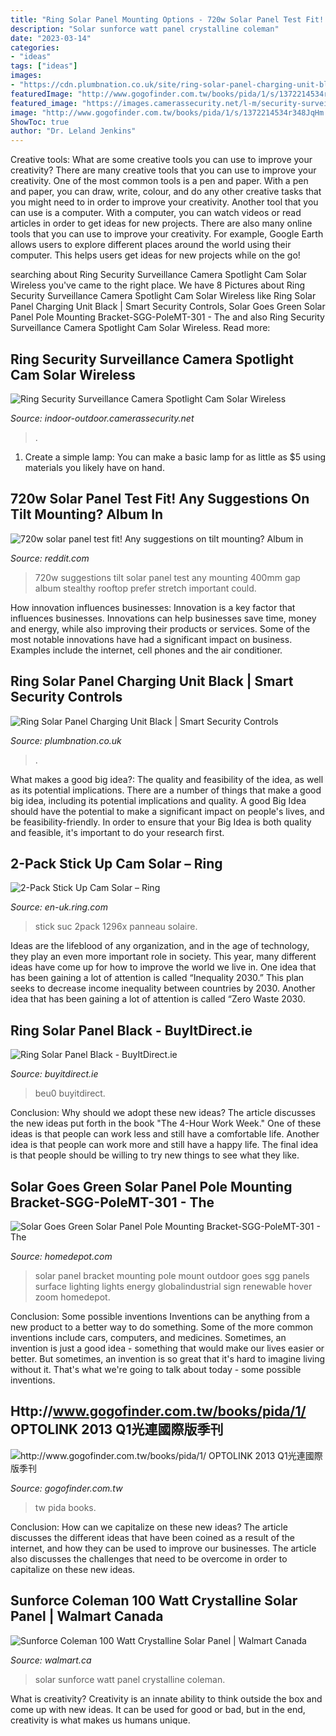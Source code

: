 ```yaml
---
title: "Ring Solar Panel Mounting Options - 720w Solar Panel Test Fit! Any Suggestions On Tilt Mounting? Album In"
description: "Solar sunforce watt panel crystalline coleman"
date: "2023-03-14"
categories:
- "ideas"
tags: ["ideas"]
images:
- "https://cdn.plumbnation.co.uk/site/ring-solar-panel-charging-unit-black/ring-solar-panel-black.jpg"
featuredImage: "http://www.gogofinder.com.tw/books/pida/1/s/1372214534r348JqHm.jpg"
featured_image: "https://images.camerassecurity.net/l-m/security-surveillance-camera-spotlight-cam-solar-wireless-v-1634751972.jpg"
image: "http://www.gogofinder.com.tw/books/pida/1/s/1372214534r348JqHm.jpg"
ShowToc: true
author: "Dr. Leland Jenkins"
---
```



Creative tools: What are some creative tools you can use to improve your creativity?
There are many creative tools that you can use to improve your creativity. One of the most common tools is a pen and paper. With a pen and paper, you can draw, write, colour, and do any other creative tasks that you might need to in order to improve your creativity. Another tool that you can use is a computer. With a computer, you can watch videos or read articles in order to get ideas for new projects. There are also many online tools that you can use to improve your creativity. For example, Google Earth allows users to explore different places around the world using their computer. This helps users get ideas for new projects while on the go!

	

		
searching about Ring Security Surveillance Camera Spotlight Cam Solar Wireless you've came to the right place. We have 8 Pictures about Ring Security Surveillance Camera Spotlight Cam Solar Wireless like Ring Solar Panel Charging Unit Black | Smart Security Controls, Solar Goes Green Solar Panel Pole Mounting Bracket-SGG-PoleMT-301 - The and also Ring Security Surveillance Camera Spotlight Cam Solar Wireless. Read more:
		
    
## Ring Security Surveillance Camera Spotlight Cam Solar Wireless

<img loading=lazy src="https://images.camerassecurity.net/l-m/security-surveillance-camera-spotlight-cam-solar-wireless-v-1634751972.jpg" onerror="this.onerror=null;this.src='https://tse3.mm.bing.net/th?id=OIP.97Yafz8MU2fUIIEshoXB8wHaFj&amp;pid=15.1';" alt="Ring Security Surveillance Camera Spotlight Cam Solar Wireless">

_Source: indoor-outdoor.camerassecurity.net_

>. 

	

1. Create a simple lamp: You can make a basic lamp for as little as $5 using materials you likely have on hand.

    
## 720w Solar Panel Test Fit! Any Suggestions On Tilt Mounting? Album In

<img loading=lazy src="http://i.imgur.com/fPnOjFi.jpg" onerror="this.onerror=null;this.src='https://tse2.mm.bing.net/th?id=OIP.GceSIYuTN7XF_RVU_1RplwHaDm&amp;pid=15.1';" alt="720w solar panel test fit! Any suggestions on tilt mounting? Album in">

_Source: reddit.com_

>720w suggestions tilt solar panel test any mounting 400mm gap album stealthy rooftop prefer stretch important could. 

	

How innovation influences businesses:
Innovation is a key factor that influences businesses. Innovations can help businesses save time, money and energy, while also improving their products or services. Some of the most notable innovations have had a significant impact on business. Examples include the internet, cell phones and the air conditioner.

    
## Ring Solar Panel Charging Unit Black | Smart Security Controls

<img loading=lazy src="https://cdn.plumbnation.co.uk/site/ring-solar-panel-charging-unit-black/ring-solar-panel-black.jpg" onerror="this.onerror=null;this.src='https://tse1.mm.bing.net/th?id=OIP.DRPQO1zeXKnEC1G6Gnv_DQAAAA&amp;pid=15.1';" alt="Ring Solar Panel Charging Unit Black | Smart Security Controls">

_Source: plumbnation.co.uk_

>. 

	

What makes a good big idea?: The quality and feasibility of the idea, as well as its potential implications.
There are a number of things that make a good big idea, including its potential implications and quality. A good Big Idea should have the potential to make a significant impact on people's lives, and be feasibility-friendly. In order to ensure that your Big Idea is both quality and feasible, it's important to do your research first.

    
## 2-Pack Stick Up Cam Solar – Ring

<img loading=lazy src="https://cdn.shopify.com/s/files/1/2418/9735/products/2pack_SUC_solar_white_1290x1290_Desktop_2000x2000.png?v=1605190395" onerror="this.onerror=null;this.src='https://tse3.mm.bing.net/th?id=OIP.t9_D7gKDXZm_XtxRqcHn8AHaHa&amp;pid=15.1';" alt="2-Pack Stick Up Cam Solar – Ring">

_Source: en-uk.ring.com_

>stick suc 2pack 1296x panneau solaire. 

	

Ideas are the lifeblood of any organization, and in the age of technology, they play an even more important role in society. This year, many different ideas have come up for how to improve the world we live in. One idea that has been gaining a lot of attention is called “Inequality 2030.” This plan seeks to decrease income inequality between countries by 2030. Another idea that has been gaining a lot of attention is called “Zero Waste 2030.

    
## Ring Solar Panel Black - BuyItDirect.ie

<img loading=lazy src="https://www.buyitdirect.ie/Images/8ASPS7-BEU0_2_Supersize.jpg?width=937&amp;height=937&amp;v=2" onerror="this.onerror=null;this.src='https://tse3.mm.bing.net/th?id=OIP.YiFIOHDSY9gOHbW607B6ogHaHa&amp;pid=15.1';" alt="Ring Solar Panel Black - BuyItDirect.ie">

_Source: buyitdirect.ie_

>beu0 buyitdirect. 

	

Conclusion: Why should we adopt these new ideas?
The article discusses the new ideas put forth in the book "The 4-Hour Work Week." One of these ideas is that people can work less and still have a comfortable life. Another idea is that people can work more and still have a happy life. The final idea is that people should be willing to try new things to see what they like.

    
## Solar Goes Green Solar Panel Pole Mounting Bracket-SGG-PoleMT-301 - The

<img loading=lazy src="https://images.homedepot-static.com/productImages/0cae7c1a-94a3-4420-80ac-7cd1a2c862e7/svn/solar-goes-green-outdoor-lighting-accessories-sgg-polemt-301-64_1000.jpg" onerror="this.onerror=null;this.src='https://tse3.mm.bing.net/th?id=OIP.9zV5DKboxXA6r8ZsWx7yUQHaHa&amp;pid=15.1';" alt="Solar Goes Green Solar Panel Pole Mounting Bracket-SGG-PoleMT-301 - The">

_Source: homedepot.com_

>solar panel bracket mounting pole mount outdoor goes sgg panels surface lighting lights energy globalindustrial sign renewable hover zoom homedepot. 

	

Conclusion: Some possible inventions
Inventions can be anything from a new product to a better way to do something. Some of the more common inventions include cars, computers, and medicines. Sometimes, an invention is just a good idea - something that would make our lives easier or better. But sometimes, an invention is so great that it's hard to imagine living without it. That's what we're going to talk about today - some possible inventions.

    
## Http://www.gogofinder.com.tw/books/pida/1/ OPTOLINK 2013 Q1光連國際版季刊

<img loading=lazy src="http://www.gogofinder.com.tw/books/pida/1/s/1372214534r348JqHm.jpg" onerror="this.onerror=null;this.src='https://tse4.mm.bing.net/th?id=OIP.z7-EeeQ_J0bsWZInD5bBvQHaKf&amp;pid=15.1';" alt="http://www.gogofinder.com.tw/books/pida/1/ OPTOLINK 2013 Q1光連國際版季刊">

_Source: gogofinder.com.tw_

>tw pida books. 

	

Conclusion: How can we capitalize on these new ideas?
The article discusses the different ideas that have been coined as a result of the internet, and how they can be used to improve our businesses. The article also discusses the challenges that need to be overcome in order to capitalize on these new ideas.

    
## Sunforce Coleman 100 Watt Crystalline Solar Panel | Walmart Canada

<img loading=lazy src="https://i5.walmartimages.ca/images/Enlarge/381/006/999999-787769381006.jpg" onerror="this.onerror=null;this.src='https://tse4.mm.bing.net/th?id=OIP.qLICtBpySvL5WbNYygGwbQHaHa&amp;pid=15.1';" alt="Sunforce Coleman 100 Watt Crystalline Solar Panel | Walmart Canada">

_Source: walmart.ca_

>solar sunforce watt panel crystalline coleman. 

	

What is creativity?
Creativity is an innate ability to think outside the box and come up with new ideas. It can be used for good or bad, but in the end, creativity is what makes us humans unique.

